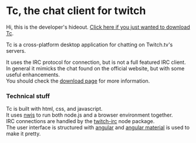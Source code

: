 # Tc, the chat client for twitch

Hi, this is the developer's hideout. <a href="http://mccxiv.github.io/tc/" target="_blank">Click here if you just wanted to download Tc</a>.

Tc is a cross-platform desktop application for chatting on Twitch.tv's servers. 
 
It uses the IRC protocol for connection, but is not a full featured IRC client. In general it mimicks the chat found on the official website, but with some useful enhancements.  
You should check the <a href="http://mccxiv.github.io/tc/" target="_blank">download page</a> for more information.

### Technical stuff
Tc is built with html, css, and javascript.  
It uses <a href="http://nwjs.io/" target="_blank">nwjs</a> to run both node.js and a browser environment together.  
IRC connections are handled by the <a href="https://github.com/twitch-irc/twitch-irc" target="_blank">twitch-irc</a> node package.  
The user interface is structured with <a href="https://angular.io/" target="_blank">angular</a> and <a href="https://material.angularjs.org/latest/" target="_blank">angular material</a> is used to make it pretty.